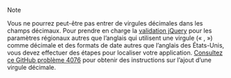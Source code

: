 > [!NOTE]
> Vous ne pourrez peut-être pas entrer de virgules décimales dans les champs décimaux. Pour prendre en charge la [validation jQuery](https://jqueryvalidation.org/) pour les paramètres régionaux autres que l’anglais qui utilisent une virgule (« , ») comme décimale et des formats de date autres que l’anglais des États-Unis, vous devez effectuer des étapes pour localiser votre application. [Consultez ce GitHub problème 4076](https://github.com/aspnet/AspNetCore.Docs/issues/4076#issuecomment-326590420) pour obtenir des instructions sur l’ajout d’une virgule décimale.